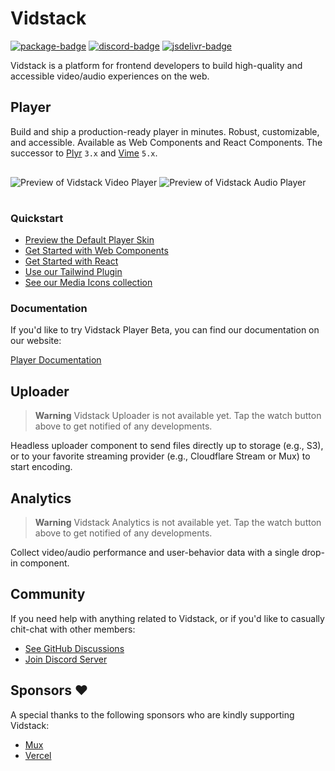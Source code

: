# Vidstack

[![package-badge]][package]
[![discord-badge]][discord]
[![jsdelivr-badge]][jsdelivr]

Vidstack is a platform for frontend developers to build high-quality and accessible video/audio
experiences on the web.

## Player

Build and ship a production-ready player in minutes. Robust, customizable, and accessible. Available
as Web Components and React Components. The successor to [Plyr][plyr] `3.x` and [Vime][vime] `5.x`.

<img src="./assets/video-player.png" alt="Preview of Vidstack Video Player" />

<img src="./assets/audio-player.png" alt="Preview of Vidstack Audio Player" style="margin: 16px 0;" />

### Quickstart

- [Preview the Default Player Skin](https://www.vidstack.io/docs/player/core-concepts/skins#default-skin)
- [Get Started with Web Components](https://www.vidstack.io/docs/player/getting-started/installation)
- [Get Started with React](https://www.vidstack.io/docs/react/player/getting-started/installation)
- [Use our Tailwind Plugin](https://www.vidstack.io/docs/player/core-concepts/tailwind)
- [See our Media Icons collection](https://www.vidstack.io/media-icons)

### Documentation

If you'd like to try Vidstack Player Beta, you can find our documentation on our website:

[Player Documentation][site-player]

## Uploader

> **Warning**
> Vidstack Uploader is not available yet. Tap the watch button above to get notified of any
> developments.

Headless uploader component to send files directly up to storage (e.g., S3), or to your
favorite streaming provider (e.g., Cloudflare Stream or Mux) to start encoding.

## Analytics

> **Warning**
> Vidstack Analytics is not available yet. Tap the watch button above to get notified of any
> developments.

Collect video/audio performance and user-behavior data with a single drop-in component.

## Community

If you need help with anything related to Vidstack, or if you'd like to casually chit-chat with
other members:

- [See GitHub Discussions][discussions]
- [Join Discord Server][discord]

## Sponsors ❤️

A special thanks to the following sponsors who are kindly supporting Vidstack:

- [Mux](https://www.mux.com/)
- [Vercel](https://vercel.com/)

[vime]: https://github.com/vime-js/vime
[plyr]: https://github.com/sampotts/plyr
[site-player]: https://www.vidstack.io/player
[package]: https://www.npmjs.com/package/vidstack
[package-badge]: https://img.shields.io/npm/v/vidstack?style=flat-square
[jsdelivr]: https://www.jsdelivr.com/package/npm/vidstack
[jsdelivr-badge]: https://data.jsdelivr.com/v1/package/npm/vidstack/badge
[discord]: https://discord.gg/QAjfh2gZE4
[discord-badge]: https://img.shields.io/discord/742612686679965696?color=%235865F2&label=%20&logo=discord&logoColor=white&style=flat-square
[discussions]: https://github.com/vidstack/vidstack/discussions
